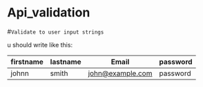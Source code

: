 # Api_validation

#`Validate to user input strings `

u should write like this:

firstname|lastname|Email|password|     
-----|-----|----------------|-------|     
johnn|smith|john@example.com|password| 

